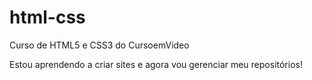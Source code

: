 # html-css
 Curso de HTML5 e CSS3 do CursoemVideo

 Estou aprendendo a criar sites e agora vou gerenciar meu repositórios!

